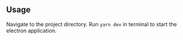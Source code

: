 ## Usage

Navigate to the project directory. Run `yarn dev` in terminal to start the electron application.
